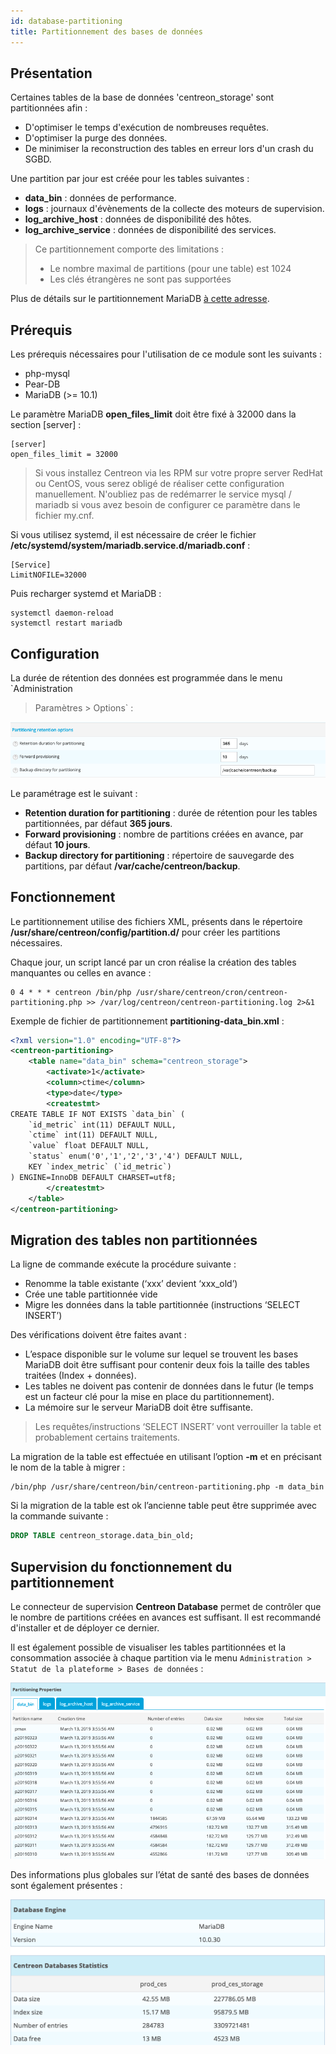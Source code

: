 ```yaml
---
id: database-partitioning
title: Partitionnement des bases de données
---
```


## Présentation

Certaines tables de la base de données 'centreon\_storage' sont partitionnées
afin :

  - D'optimiser le temps d'exécution de nombreuses requêtes.
  - D'optimiser la purge des données.
  - De minimiser la reconstruction des tables en erreur lors d'un crash du SGBD.

Une partition par jour est créée pour les tables suivantes :

  - **data\_bin** : données de performance.
  - **logs** : journaux d'évènements de la collecte des moteurs de supervision.
  - **log\_archive\_host** : données de disponibilité des hôtes.
  - **log\_archive\_service** : données de disponibilité des services.

> Ce partitionnement comporte des limitations :
>
> - Le nombre maximal de partitions (pour une table) est 1024
> - Les clés étrangères ne sont pas supportées

Plus de détails sur le partitionnement MariaDB [à cette
adresse](https://mariadb.com/kb/en/library/partitioning-overview/).

## Prérequis

Les prérequis nécessaires pour l'utilisation de ce module sont les suivants :

  - php-mysql
  - Pear-DB
  - MariaDB (\>= 10.1)

Le paramètre MariaDB **open\_files\_limit** doit être fixé à 32000 dans la section
\[server\] :

```text
[server]
open_files_limit = 32000
```

> Si vous
> installez Centreon via les RPM sur votre propre server RedHat ou CentOS, vous
> serez obligé de réaliser cette configuration manuellement. N'oubliez pas de
> redémarrer le service mysql / mariadb si vous avez besoin de configurer ce
> paramètre dans le fichier my.cnf.

Si vous utilisez systemd, il est nécessaire de créer le fichier
**/etc/systemd/system/mariadb.service.d/mariadb.conf** :

```text
[Service]
LimitNOFILE=32000
```

Puis recharger systemd et MariaDB :

```shell
systemctl daemon-reload
systemctl restart mariadb
```

## Configuration

La durée de rétention des données est programmée dans le menu `Administration
> Paramètres > Options` :

![image](../assets/administration/partitioning-configuration.png)

Le paramétrage est le suivant :

  - **Retention duration for partitioning** : durée de rétention pour les tables
    partitionnées, par défaut **365 jours**.
  - **Forward provisioning** : nombre de partitions créées en avance, par défaut
    **10 jours**.
  - **Backup directory for partitioning** : répertoire de sauvegarde des
    partitions, par défaut **/var/cache/centreon/backup**.

## Fonctionnement

Le partitionnement utilise des fichiers XML, présents dans le répertoire
**/usr/share/centreon/config/partition.d/** pour créer les partitions
nécessaires.

Chaque jour, un script lancé par un cron réalise la création des tables
manquantes ou celles en avance :

```text
0 4 * * * centreon /bin/php /usr/share/centreon/cron/centreon-partitioning.php >> /var/log/centreon/centreon-partitioning.log 2>&1
```

Exemple de fichier de partitionnement **partitioning-data\_bin.xml** :

```xml
<?xml version="1.0" encoding="UTF-8"?>
<centreon-partitioning>
    <table name="data_bin" schema="centreon_storage">
        <activate>1</activate>
        <column>ctime</column>
        <type>date</type>
        <createstmt>
CREATE TABLE IF NOT EXISTS `data_bin` (
    `id_metric` int(11) DEFAULT NULL,
    `ctime` int(11) DEFAULT NULL,
    `value` float DEFAULT NULL,
    `status` enum('0','1','2','3','4') DEFAULT NULL,
    KEY `index_metric` (`id_metric`)
) ENGINE=InnoDB DEFAULT CHARSET=utf8;
        </createstmt>
    </table>
</centreon-partitioning>
```

## Migration des tables non partitionnées

La ligne de commande exécute la procédure suivante :

  - Renomme la table existante (‘xxx’ devient ‘xxx\_old’)
  - Crée une table partitionnée vide
  - Migre les données dans la table partitionnée (instructions ‘SELECT INSERT’)

Des vérifications doivent être faites avant :

  - L’espace disponible sur le volume sur lequel se trouvent les bases MariaDB
    doit être suffisant pour contenir deux fois la taille des tables traitées
    (Index + données).
  - Les tables ne doivent pas contenir de données dans le futur (le temps est un
    facteur clé pour la mise en place du partitionnement).
  - La mémoire sur le serveur MariaDB doit être suffisante.

> Les requêtes/instructions ‘SELECT INSERT’ vont verrouiller la table et
> probablement certains traitements.

La migration de la table est effectuée en utilisant l’option **-m** et en
précisant le nom de la table à migrer :

```shell
/bin/php /usr/share/centreon/bin/centreon-partitioning.php -m data_bin
```

Si la migration de la table est ok l’ancienne table peut être supprimée avec la
commande suivante :

```sql
DROP TABLE centreon_storage.data_bin_old;
```

## Supervision du fonctionnement du partitionnement

Le connecteur de supervision **Centreon Database** permet de contrôler que le nombre de
partitions créées en avances est suffisant. Il est recommandé d'installer et de
déployer ce dernier.

Il est également possible de visualiser les tables partitionnées et la
consommation associée à chaque partition via le menu `Administration > Statut
de la plateforme > Bases de données` :

![image](../assets/administration/partitioning-state.png)

Des informations plus globales sur l’état de santé des bases de données sont
également présentes :

![image](../assets/administration/database-information.png)
